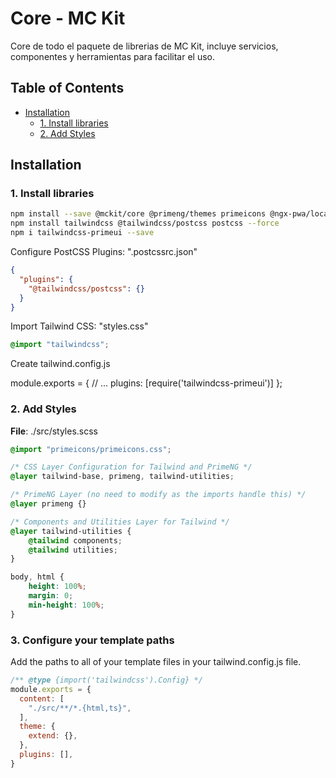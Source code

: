 # Core - MC Kit

Core de todo el paquete de librerias de MC Kit, incluye servicios, componentes y herramientas para facilitar el uso.

## Table of Contents

- [Installation](#installation)
  - [1. Install libraries](#1-install-libraries)
  - [2. Add Styles](#2-add-styles)

## Installation

### 1. Install libraries

```bash
npm install --save @mckit/core @primeng/themes primeicons @ngx-pwa/local-storage@19
npm install tailwindcss @tailwindcss/postcss postcss --force
npm i tailwindcss-primeui --save
```

Configure PostCSS Plugins: ".postcssrc.json"
```json
{
  "plugins": {
    "@tailwindcss/postcss": {}
  }
}
```

Import Tailwind CSS: "styles.css"

```scss
@import "tailwindcss";
```

Create tailwind.config.js

module.exports = {
    // ...
    plugins: [require('tailwindcss-primeui')]
};


### 2. Add Styles

**File**: ./src/styles.scss

```scss
@import "primeicons/primeicons.css";

/* CSS Layer Configuration for Tailwind and PrimeNG */
@layer tailwind-base, primeng, tailwind-utilities;

/* PrimeNG Layer (no need to modify as the imports handle this) */
@layer primeng {}

/* Components and Utilities Layer for Tailwind */
@layer tailwind-utilities {
    @tailwind components;
    @tailwind utilities;
}

body, html {
    height: 100%;
    margin: 0;
    min-height: 100%;
}
```

### 3. Configure your template paths
Add the paths to all of your template files in your tailwind.config.js file.

```js
/** @type {import('tailwindcss').Config} */
module.exports = {
  content: [
    "./src/**/*.{html,ts}",
  ],
  theme: {
    extend: {},
  },
  plugins: [],
}
```
